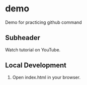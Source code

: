 # demo
Demo for practicing github command

## Subheader

Watch tutorial on YouTube.

## Local Development

1. Open index.html in your browser.